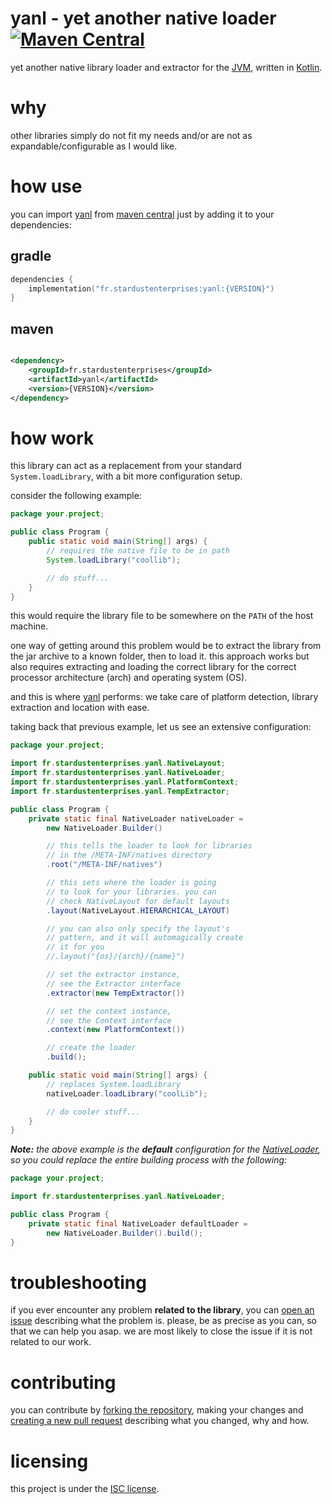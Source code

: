 # yanl - yet another native loader [![Maven Central][badge-mvnc]][yanl-mvnc]

yet another native library loader and extractor for the [JVM][jvm], written in [Kotlin][kotlin].

# why

other libraries simply do not fit my needs and/or are not as expandable/configurable as I would like.

# how use

you can import [yanl][yanl] from [maven central][mvnc] just by adding it to your dependencies:

## gradle

```kotlin
dependencies {
    implementation("fr.stardustenterprises:yanl:{VERSION}")
}
```

## maven

```xml

<dependency>
    <groupId>fr.stardustenterprises</groupId>
    <artifactId>yanl</artifactId>
    <version>{VERSION}</version>
</dependency>
```

# how work

this library can act as a replacement from your standard `System.loadLibrary`, with a bit more configuration setup.

consider the following example:

```java
package your.project;

public class Program {
    public static void main(String[] args) {
        // requires the native file to be in path
        System.loadLibrary("coollib");

        // do stuff...
    }
}
```

this would require the library file to be somewhere on the `PATH` of the host machine.

one way of getting around this problem would be to extract the library from the jar archive to a known folder, then to
load it. this approach works but also requires extracting and loading the correct library for the correct processor
architecture (arch) and operating system (OS).

and this is where [yanl][yanl] performs: we take care of platform detection, library extraction and location with ease.

[//]: # (and even let you customize which version of the library you would
 want to load based on processor flags)

taking back that previous example, let us see an extensive configuration:

```java
package your.project;

import fr.stardustenterprises.yanl.NativeLayout;
import fr.stardustenterprises.yanl.NativeLoader;
import fr.stardustenterprises.yanl.PlatformContext;
import fr.stardustenterprises.yanl.TempExtractor;

public class Program {
    private static final NativeLoader nativeLoader =
        new NativeLoader.Builder()

        // this tells the loader to look for libraries
        // in the /META-INF/natives directory
        .root("/META-INF/natives")

        // this sets where the loader is going
        // to look for your libraries. you can
        // check NativeLayout for default layouts
        .layout(NativeLayout.HIERARCHICAL_LAYOUT)

        // you can also only specify the layout's
        // pattern, and it will automagically create
        // it for you
        //.layout("{os}/{arch}/{name}")

        // set the extractor instance,
        // see the Extractor interface
        .extractor(new TempExtractor())

        // set the context instance,
        // see the Context interface
        .context(new PlatformContext())

        // create the loader
        .build();

    public static void main(String[] args) {
        // replaces System.loadLibrary
        nativeLoader.loadLibrary("coolLib");

        // do cooler stuff...
    }
}
```

***Note:** the above example is the **default** configuration for the [NativeLoader][blob-native-loader], so you could
replace the entire building process with the following:*

```java
package your.project;

import fr.stardustenterprises.yanl.NativeLoader;

public class Program {
    private static final NativeLoader defaultLoader =
        new NativeLoader.Builder().build();
}
```

# troubleshooting

if you ever encounter any problem **related to the library**, you can [open an issue][new-issue] describing what the
problem is. please, be as precise as you can, so that we can help you asap. we are most likely to close the issue if it
is not related to our work.

# contributing

you can contribute by [forking the repository][fork], making your changes and [creating a new pull request][new-pr]
describing what you changed, why and how.

# licensing

this project is under the [ISC license][blob-license].


<!-- Links -->

[jvm]: https://adoptium.net "adoptium website"

[kotlin]: https://kotlinlang.org "kotlin website"

[yanl]: https://github.com/stardust-enterprises/yanl "yanl github repository"

[fork]: https://github.com/stardust-enterprises/yanl/fork "fork this repository"

[new-pr]: https://github.com/stardust-enterprises/yanl/pulls/new "create a new pull request"

[new-issue]: https://github.com/stardust-enterprises/yanl/issues/new "create a new issue"

[mvnc]: https://repo1.maven.org/maven2/ "maven central website"

[yanl-mvnc]: https://maven-badges.herokuapp.com/maven-central/fr.stardustenterprises/yanl "maven central repository"

[blob-license]: https://github.com/stardust-enterprises/yanl/blob/trunk/LICENSE "LICENSE source file"

[blob-native-loader]: https://github.com/stardust-enterprises/yanl/blob/trunk/src/main/kotlin/fr/stardustenterprises/yanl/NativeLoader.kt "NativeLoader.kt source file"

<!-- Badges -->

[badge-mvnc]: https://maven-badges.herokuapp.com/maven-central/fr.stardustenterprises/yanl/badge.svg "maven central badge"
